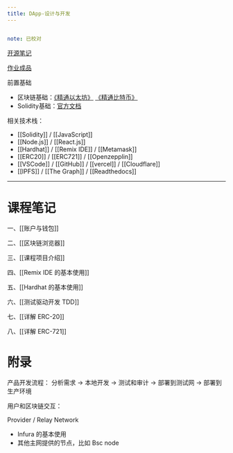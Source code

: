 ```yaml
---
title: DApp-设计与开发
---
```

```yaml

note: 已校对
```

[开源笔记](https://github.com/bookerhuang/Learning-Notes)

[作业成品](https://github.com/cananoo/nft-market-starter/tree/master)

前置基础
- 区块链基础：[《精通以太坊》](https://weread.qq.com/web/bookDetail/c0532740718247c1c0545f7) [《精通比特币》]()
- Solidity基础：[官方文档](https://docs.soliditylang.org/zh/latest/)

相关技术栈：
- [[Solidity]] / [[JavaScript]]
- [[Node.js]] / [[React.js]]
- [[Hardhat]] / [[Remix IDE]] / [[Metamask]]
- [[ERC20]] / [[ERC721]] / [[Openzepplin]]
- [[VSCode]] / [[GitHub]] / [[vercel]] / [[Cloudflare]]
- [[IPFS]] / [[The Graph]] / [[Readthedocs]]

---
# 课程笔记

一、[[账户与钱包]]

二、[[区块链浏览器]]

三、[[课程项目介绍]]

四、[[Remix IDE 的基本使用]]

五、[[Hardhat 的基本使用]]

六、[[测试驱动开发 TDD]]

七、[[详解 ERC-20]]

八、[[详解 ERC-721]]



# 附录

产品开发流程：
分析需求 -> 本地开发 -> 测试和审计 -> 部署到测试网 -> 部署到生产环境

用户和区块链交互：

Provider / Relay Network
- Infura 的基本使用
- 其他主网提供的节点，比如 Bsc node




